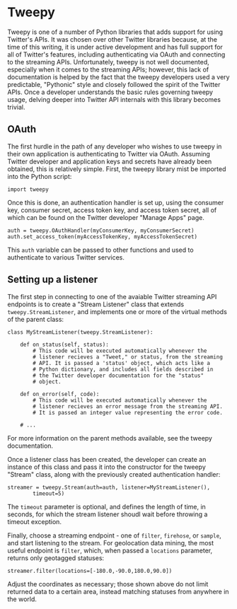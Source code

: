 Tweepy
======

Tweepy is one of a number of Python libraries that adds support for
using Twitter's APIs. It was chosen over other Twitter libraries
because, at the time of this writing, it is under active development and
has full support for all of Twitter's features, including authenticating
via OAuth and connecting to the streaming APIs. Unfortunately, tweepy is
not well documented, especially when it comes to the streaming APIs;
however, this lack of documentation is helped by the fact that the
tweepy developers used a very predictable, "Pythonic" style and closely
followed the spirit of the Twitter APIs. Once a developer understands
the basic rules governing tweepy usage, delving deeper into Twitter API
internals with this library becomes trivial.

## OAuth

The first hurdle in the path of any developer who wishes to use tweepy
in their own application is authenticating to Twitter via OAuth.
Assuming Twitter developer and application keys and secrets have already
been obtained, this is relatively simple. First, the tweepy library mist
be imported into the Python script:

    import tweepy

Once this is done, an authentication handler is set up, using the
consumer key, consumer secret, access token key, and access token
secret, all of which can be found on the Twitter developer "Manage
Apps" page.

    auth = tweepy.OAuthHandler(myConsumerKey, myConsumerSecret)
    auth.set_access_token(myAccessTokenKey, myAccessTokenSecret)

This `auth` variable can be passed to other functions and used to
authenticate to various Twitter services.

## Setting up a listener

The first step in connecting to one of the avaiable Twitter streaming
API endpoints is to create a "Stream Listener" class that extends
`tweepy.StreamListener`, and implements one or more of the virtual
methods of the parent class:

    class MyStreamListener(tweepy.StreamListener):

        def on_status(self, status):
            # This code will be executed automatically whenever the
            # listener recieves a "Tweet," or status, from the streaming
            # API. It is passed a 'status' object, which acts like a
            # Python dictionary, and includes all fields described in
            # the Twitter developer documentation for the "status"
            # object.

        def on_error(self, code):
            # This code will be executed automatically whenever the
            # listener recieves an error message from the streaming API.
            # It is passed an integer value representing the error code.

        # ...

For more information on the parent methods available, see the tweepy
documentation.

Once a listener class has been created, the developer can create an
instance of this class and pass it into the constructor for the tweepy
"Stream" class, along with the previously created authentication
handler:

    streamer = tweepy.Stream(auth=auth, listener=MyStreamListener(),
            timeout=5)

The `timeout` parameter is optional, and defines the length of time, in
seconds, for which the stream listener shoudl wait before throwing a
timeout exception.

Finally, choose a streaming endpoint - one of `filter`, `firehose`, or
`sample`, and start listening to the stream. For geolocation data
mining, the most useful endpoint is `filter`, which, when passed a
`locations` parameter, returns only geotagged statuses:

    streamer.filter(locations=[-180.0,-90.0,180.0,90.0])

Adjust the coordinates as necessary; those shown above do not limit
returned data to a certain area, instead matching statuses from anywhere
in the world.
